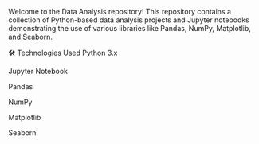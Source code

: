 Welcome to the Data Analysis repository! This repository contains a collection of Python-based data analysis projects and Jupyter notebooks demonstrating the use of various libraries like Pandas, NumPy, Matplotlib, and Seaborn. 

🛠️ Technologies Used
Python 3.x

Jupyter Notebook

Pandas

NumPy

Matplotlib

Seaborn

